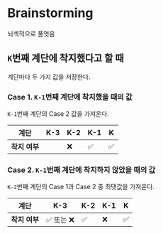 # Brainstorming
뇌섹적으로 풀엇음

## `K`번째 계단에 착지했다고 할 때
계단마다 두 가지 값을 저장한다.

### Case 1. `K-1`번째 계단에 착지했을 때의 값
`K-1`번째 계단의 Case 2 값을 가져온다.

|계단|K-3|K-2|K-1|K|
|---|---|---|---|---|
|__착지 여부__||❌|✅|✅|

### Case 2. `K-1`번째 계단에 착지하지 않았을 때의 값
`K-2`번째 계단의 Case 1과 Case 2 중 최댓값을 가져온다.

|계단|K-3|K-2|K-1|K|
|---|---|---|---|---|
|__착지 여부__|✅ 또는 ❌|✅|❌|✅|
